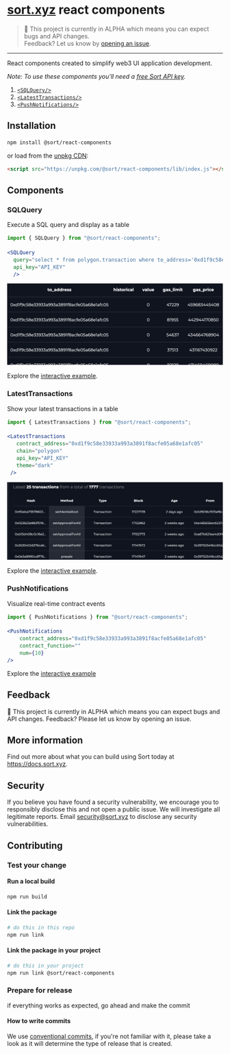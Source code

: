 # [sort.xyz](https://sort.xyz) react components

> 🧪 This project is currently in ALPHA which means you can expect bugs and API
> changes.  
> Feedback? Let us know by [opening an issue](https://github.com/sortxyz/react-components/issues).

---

React components created to simplify web3 UI application development.

_Note: To use these components you'll need a [free Sort API key](https://docs.sort.xyz/docs/api-keys)._

1. [`<SQLQuery/>`](#sqlquery)
1. [`<LatestTransactions/>`](#latesttransactions)
1. [`<PushNotifications/>`](#pushnotifications)

## Installation

```sh
npm install @sort/react-components
```

or load from the [unpkg CDN](https://www.unpkg.com/):

```html
<script src="https://unpkg.com/@sort/react-components/lib/index.js"></script>
```

## Components

### SQLQuery

Execute a SQL query and display as a table

```jsx
import { SQLQuery } from "@sort/react-components";

<SQLQuery
  query="select * from polygon.transaction where to_address='0xd1f9c58e33933a993a3891f8acfe05a68e1afc05' order by block_id desc"
  api_key="API_KEY"
  />
```

![sql query](./readme-imgs/sql-query.png)

Explore the [interactive example](https://sort.xyz/contracts/matic/0xd1f9c58e33933a993a3891f8acfe05a68e1afc05/sql).

### LatestTransactions

Show your latest transactions in a table

```jsx
import { LatestTransactions } from "@sort/react-components";

<LatestTransactions
   contract_address="0xd1f9c58e33933a993a3891f8acfe05a68e1afc05"
   chain="polygon"
   api_key="API_KEY"
   theme="dark"
 />
```

![sql query](./readme-imgs/latest-txns.png)

Explore the [interactive example](https://sort.xyz/contracts/matic/0xd1f9c58e33933a993a3891f8acfe05a68e1afc05/sql).

### PushNotifications

Visualize real-time contract events

```jsx
import { PushNotifications } from "@sort/react-components";

<PushNotifications
    contract_address="0xd1f9c58e33933a993a3891f8acfe05a68e1afc05"
    contract_function=""
    num={10}
/>
```

Explore the [interactive example](https://sort.xyz/contracts/matic/0xd1f9c58e33933a993a3891f8acfe05a68e1afc05/push)

## Feedback

🧪 This project is currently in ALPHA which means you can expect bugs and API
changes. Feedback? Please let us know by opening an issue.

## More information

Find out more about what you can build using Sort today at
https://docs.sort.xyz.

## Security

If you believe you have found a security vulnerability, we encourage you to
responsibly disclose this and not open a public issue. We will investigate all
legitimate reports. Email security@sort.xyz to disclose any security
vulnerabilities.


## Contributing


### Test your change

#### Run a local build

```bash
npm run build
```

#### Link the package

```bash
# do this in this repo
npm run link
```

#### Link the package in your project

```bash
# do this in your project
npm run link @sort/react-components
```

### Prepare for release

if everything works as expected, go ahead and make the commit


#### How to write commits

We use [conventional commits](https://www.conventionalcommits.org/en/v1.0.0/), if you're not familiar with it, please take a look as it will determine the type of release that is created.
